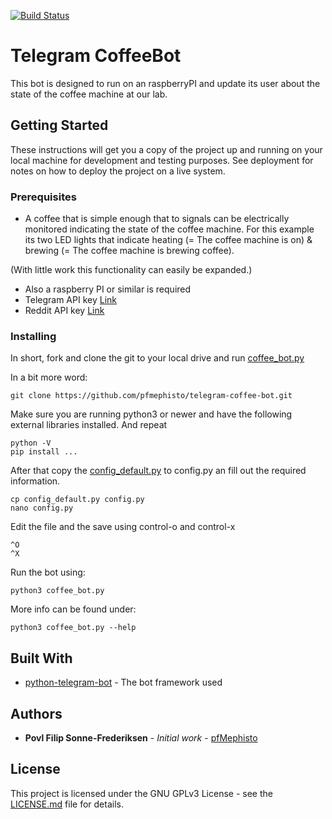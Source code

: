 [![Build Status](https://travis-ci.com/pfmephisto/telegram-coffee-bot.svg?branch=master)](https://travis-ci.com/pfmephisto/telegram-coffee-bot)
# Telegram CoffeeBot

This bot is designed to run on an raspberryPI and update its user about the state of the coffee machine at our lab.

## Getting Started

These instructions will get you a copy of the project up and running on your local machine for development and testing purposes. See deployment for notes on how to deploy the project on a live system.

### Prerequisites

 * A coffee that is simple enough that to signals can be electrically monitored indicating the state of the coffee machine.
For this example its two LED lights that indicate heating (= The coffee machine is on) & brewing (= The coffee machine is brewing coffee).

  (With little work this functionality can easily be expanded.)

* Also a raspberry PI or similar is required
* Telegram API key [Link](telegram.com)
* Reddit API key [Link](reddit.com)

### Installing

In short, fork and clone the git to your local drive and run [coffee_bot.py](coffee_bot.py)

In  a bit more word:

```
git clone https://github.com/pfmephisto/telegram-coffee-bot.git

```
Make sure you are running python3 or newer and have the following external libraries installed.
And repeat

```
python -V
pip install ...
```
After that copy the [config_default.py](config_default.py) to config.py an fill out the required information.


```
cp config_default.py config.py
nano config.py

```
Edit the file and the save using control-o and control-x
```
^O
^X
```
Run the bot using:
```
python3 coffee_bot.py
```
More info can be found under:
```
python3 coffee_bot.py --help
```

## Built With

* [python-telegram-bot](https://github.com/python-telegram-bot/python-telegram-bot) - The bot framework used

## Authors

* **Povl Filip Sonne-Frederiksen** - *Initial work* - [pfMephisto](https://github.com/pfmephisto)

## License

This project is licensed under the GNU GPLv3 License - see the [LICENSE.md](LICENSE.md) file for details.

